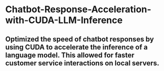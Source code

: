 # Chatbot-Response-Acceleration-with-CUDA-LLM-Inference

## Optimized the speed of chatbot responses by using CUDA to accelerate the inference of a language model. This allowed for faster customer service interactions on local servers.
